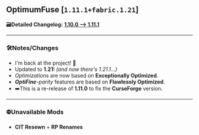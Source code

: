## OptimumFuse [`1.11.1+fabric.1.21`]

🗃️**Detailed Changelog:** [**1.10.0 --> 1.11.1**](https://github.com/UltimatChamp/optimum-fuse/compare/v1.10.0...1.11.1)

<hr>

### 🛠️Notes/Changes

- I'm back at the project! 🥳
- Updated to **1.21**! _(and now there's 1.21.1...)_
- _Optimizations_ are now based on **Exceptionally Optimized**.
- _**OptiFine**-parity_ features are based on **Flawlessly Optimized**.
- ➡️This is a re-release of **1.11.0** to fix the **CurseForge** version.

<hr>

### ⛔Unavailable Mods

- **CIT Resewn** + **RP Renames**
